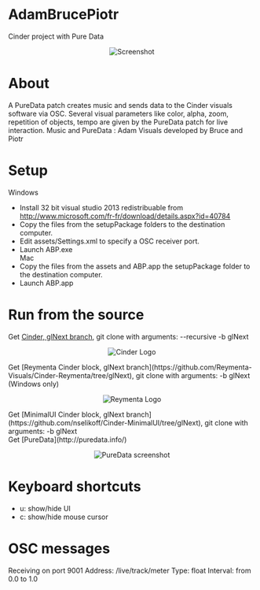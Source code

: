 AdamBrucePiotr
==============

Cinder project with Pure Data
<p align="center">
  <img src="http://www.batchass.fr/reymenta/abp.jpg" alt="Screenshot"/>
</p>

About
=====
A PureData patch creates music and sends data to the Cinder visuals software via OSC.
Several visual parameters like color, alpha, zoom, repetition of objects, tempo are given by the PureData patch for live interaction.
Music and PureData : Adam
Visuals developed by Bruce and Piotr

Setup
=====
Windows
- Install 32 bit visual studio 2013 redistribuable from http://www.microsoft.com/fr-fr/download/details.aspx?id=40784
- Copy the files from the setupPackage folders to the destination computer.
- Edit assets/Settings.xml to specify a OSC receiver port.
- Launch ABP.exe<br />
Mac
- Copy the files from the assets and ABP.app the setupPackage folder to the destination computer.
- Launch ABP.app

Run from the source
===================
Get [Cinder, glNext branch](https://github.com/cinder/Cinder/tree/glNext), git clone with arguments: --recursive -b glNext
<p align="center">
  <img src="http://libcinder.org/images/logo.png" alt="Cinder Logo"/>
</p>
Get [Reymenta Cinder block, glNext branch](https://github.com/Reymenta-Visuals/Cinder-Reymenta/tree/glNext), git clone with arguments: -b glNext (Windows only)
<p align="center">
  <img src="http://www.batchass.fr/reymenta/reymenta-logo150.jpg" alt="Reymenta Logo"/>
</p>
Get [MinimalUI Cinder block, glNext branch](https://github.com/nselikoff/Cinder-MinimalUI/tree/glNext), git clone with arguments: -b glNext
<br />
Get [PureData](http://puredata.info/)
<p align="center">
  <img src="http://puredata.info/downloads/pd-extended/screenshot" alt="PureData screenshot"/>
</p>

Keyboard shortcuts
==================
- u: show/hide UI
- c: show/hide mouse cursor

OSC messages
============
Receiving on port 9001
Address: /live/track/meter Type: float Interval: from 0.0 to 1.0